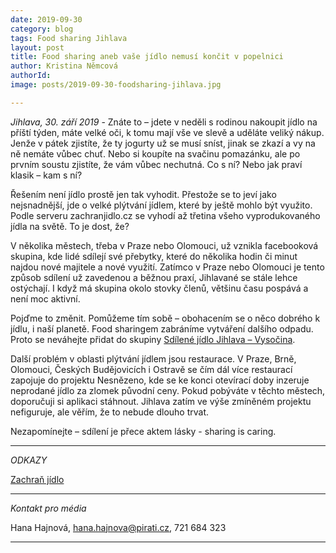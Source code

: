 ```yaml
---
date: 2019-09-30
category: blog
tags: Food sharing Jihlava
layout: post
title: Food sharing aneb vaše jídlo nemusí končit v popelnici
author: Kristina Němcová
authorId:  
image: posts/2019-09-30-foodsharing-jihlava.jpg

---
```


*Jihlava, 30. září 2019* - Znáte to – jdete v neděli s rodinou nakoupit jídlo na příští týden, máte velké oči, k tomu mají vše ve slevě a uděláte veliký nákup. Jenže v pátek zjistíte, že ty jogurty už se musí sníst, jinak se zkazí a vy na ně nemáte vůbec chuť. Nebo si koupíte na svačinu pomazánku, ale po prvním soustu zjistíte, že vám vůbec nechutná. Co s ní? Nebo jak praví klasik – kam s ní? 

Řešením není jídlo prostě jen tak vyhodit. Přestože se to jeví jako nejsnadnější, jde o velké plýtvání jídlem, které by ještě mohlo být využito. Podle serveru zachranjidlo.cz se vyhodí až třetina všeho vyprodukovaného jídla na světě. To je dost, že? 

V několika městech, třeba v Praze nebo Olomouci, už vznikla facebooková skupina, kde lidé sdílejí své přebytky, které do několika hodin či minut najdou nové majitele a nové využití. Zatímco v Praze nebo Olomouci je tento způsob sdílení už zavedenou a běžnou praxí, Jihlavané se stále lehce ostýchají. I když má skupina okolo stovky členů, většinu času pospává a není moc aktivní. 

Pojďme to změnit. Pomůžeme tím sobě – obohacením se o něco dobrého k jídlu, i naší planetě. Food sharingem zabráníme vytváření dalšího odpadu. Proto se neváhejte přidat do skupiny [Sdílené jídlo Jihlava – Vysočina]( https://www.facebook.com/groups/551145131889739/).

Další problém v oblasti plýtvání jídlem jsou restaurace. V Praze, Brně, Olomouci, Českých Budějovicích i Ostravě se čím dál více restaurací zapojuje do projektu Nesnězeno, kde se ke konci otevírací doby inzeruje neprodané jídlo za zlomek původní ceny. Pokud pobýváte v těchto městech, doporučuji si aplikaci stáhnout. Jihlava zatím ve výše zmíněném projektu nefiguruje, ale věřím, že to nebude dlouho trvat. 

Nezapomínejte – sdílení je přece aktem lásky - sharing is caring.

---

*ODKAZY*

[Zachraň jídlo](https://zachranjidlo.cz/)


---

*Kontakt pro média*

Hana Hajnová, hana.hajnova@pirati.cz, 721 684 323

---

